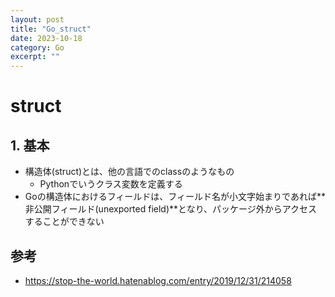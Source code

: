```yaml
---
layout: post
title: "Go_struct"
date: 2023-10-18
category: Go
excerpt: ""
---
```

# struct

## 1. 基本
- 構造体(struct)とは、他の言語でのclassのようなもの
  - Pythonでいうクラス変数を定義する
- Goの構造体におけるフィールドは、フィールド名が小文字始まりであれば**非公開フィールド(unexported field)**となり、パッケージ外からアクセスすることができない


## 参考
- https://stop-the-world.hatenablog.com/entry/2019/12/31/214058
